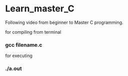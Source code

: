 # Learn_master_C

Following video from beginner to Master C programming.

for compiling from terminal

### gcc filename.c

for executing

### ./a.out

